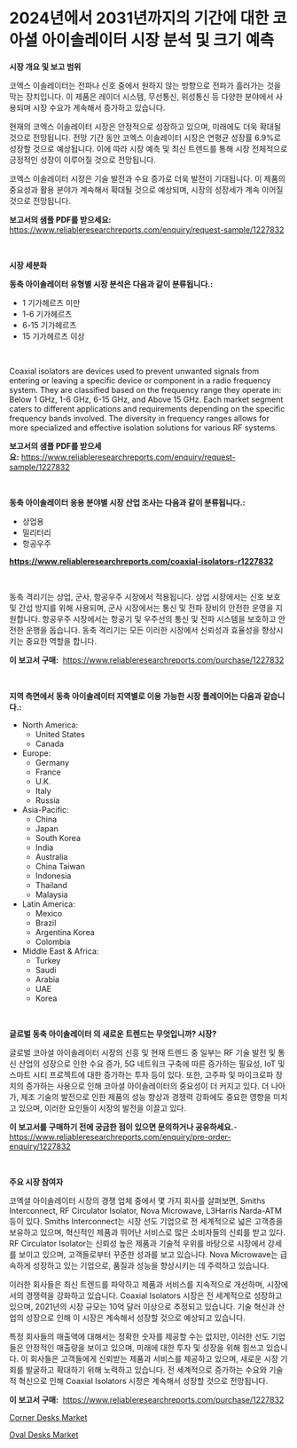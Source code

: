 <p><h1>2024년에서 2031년까지의 기간에 대한 코아셜 아이솔레이터 시장 분석 및 크기 예측</h1></p><p><strong>시장 개요 및 보고 범위</strong></p>
<p><p>코엑스 이솔레이터는 전파나 신호 중에서 원하지 않는 방향으로 전파가 흘러가는 것을 막는 장치입니다. 이 제품은 레이더 시스템, 무선통신, 위성통신 등 다양한 분야에서 사용되며 시장 수요가 계속해서 증가하고 있습니다. </p><p>현재의 코엑스 이솔레이터 시장은 안정적으로 성장하고 있으며, 미래에도 더욱 확대될 것으로 전망됩니다. 전망 기간 동안 코엑스 이솔레이터 시장은 연평균 성장률 6.9%로 성장할 것으로 예상됩니다. 이에 따라 시장 예측 및 최신 트렌드를 통해 시장 전체적으로 긍정적인 성장이 이루어질 것으로 전망됩니다.</p><p>코엑스 이솔레이터 시장은 기술 발전과 수요 증가로 더욱 발전이 기대됩니다. 이 제품의 중요성과 활용 분야가 계속해서 확대될 것으로 예상되며, 시장의 성장세가 계속 이어질 것으로 전망됩니다.</p></p>
<p><strong>보고서의 샘플 PDF를 받으세요:</strong> <a href="https://www.reliableresearchreports.com/enquiry/request-sample/1227832">https://www.reliableresearchreports.com/enquiry/request-sample/1227832</a></p>
<p>&nbsp;</p>
<p><strong>시장 세분화</strong></p>
<p><strong>동축 아이솔레이터 유형별 시장 분석은 다음과 같이 분류됩니다.:</strong></p>
<p><ul><li>1 기가헤르츠 미만</li><li>1-6 기가헤르츠</li><li>6-15 기가헤르츠</li><li>15 기가헤르츠 이상</li></ul></p>
<p>&nbsp;</p>
<p><p>Coaxial isolators are devices used to prevent unwanted signals from entering or leaving a specific device or component in a radio frequency system. They are classified based on the frequency range they operate in: Below 1 GHz, 1-6 GHz, 6-15 GHz, and Above 15 GHz. Each market segment caters to different applications and requirements depending on the specific frequency bands involved. The diversity in frequency ranges allows for more specialized and effective isolation solutions for various RF systems.</p></p>
<p><strong>보고서의 샘플 PDF를 받으세요:</strong>&nbsp;<a href="https://www.reliableresearchreports.com/enquiry/request-sample/1227832">https://www.reliableresearchreports.com/enquiry/request-sample/1227832</a></p>
<p>&nbsp;</p>
<p><strong> 동축 아이솔레이터 응용 분야별 시장 산업 조사는 다음과 같이 분류됩니다.:</strong></p>
<p><ul><li>상업용</li><li>밀리터리</li><li>항공우주</li></ul></p>
<p><strong><a href="https://www.reliableresearchreports.com/coaxial-isolators-r1227832">https://www.reliableresearchreports.com/coaxial-isolators-r1227832</a></strong></p>
<p>&nbsp;</p>
<p><p>동축 격리기는 상업, 군사, 항공우주 시장에서 적용됩니다. 상업 시장에서는 신호 보호 및 간섭 방지를 위해 사용되며, 군사 시장에서는 통신 및 전파 장비의 안전한 운영을 지원합니다. 항공우주 시장에서는 항공기 및 우주선의 통신 및 전파 시스템을 보호하고 안전한 운행을 돕습니다. 동축 격리기는 모든 이러한 시장에서 신뢰성과 효율성을 향상시키는 중요한 역할을 합니다.</p></p>
<p><strong>이 보고서 구매:</strong>&nbsp; <a href="https://www.reliableresearchreports.com/purchase/1227832">https://www.reliableresearchreports.com/purchase/1227832</a></p>
<p>&nbsp;</p>
<p><strong>지역 측면에서 동축 아이솔레이터 지역별로 이용 가능한 시장 플레이어는 다음과 같습니다.:</strong></p>
<p><ul>
    <li>
        North America:
        <ul>
            <li>United States</li>
            <li>Canada</li>
        </ul>
    </li>
    <li>
        Europe:
        <ul>
            <li>Germany</li>
            <li>France</li>
            <li>U.K.</li>
            <li>Italy</li>
            <li>Russia</li>
        </ul>
    </li>
    <li>
        Asia-Pacific:
        <ul>
            <li>China</li>
            <li>Japan</li>
            <li>South Korea</li>
            <li>India</li>
            <li>Australia</li>
            <li>China Taiwan</li>
            <li>Indonesia</li>
            <li>Thailand</li>
            <li>Malaysia</li>
        </ul>
    </li>
    <li>
        Latin America:
        <ul>
            <li>Mexico</li>
            <li>Brazil</li>
            <li>Argentina Korea</li>
            <li>Colombia</li>
        </ul>
    </li>
    <li>
        Middle East & Africa:
        <ul>
            <li>Turkey</li>
            <li>Saudi</li>
            <li>Arabia</li>
            <li>UAE</li>
            <li>Korea</li>
        </ul>
    </li>
    </ul></p>
<p>&nbsp;</p>
<p><strong>글로벌 동축 아이솔레이터 의 새로운 트렌드는 무엇입니까? 시장?</strong></p>
<p><p>글로벌 코아셜 아이솔레이터 시장의 신흥 및 현재 트렌드 중 일부는 RF 기술 발전 및 통신 산업의 성장으로 인한 수요 증가, 5G 네트워크 구축에 따른 증가하는 필요성, IoT 및 스마트 시티 프로젝트에 대한 증가하는 투자 등이 있다. 또한, 고주파 및 마이크로파 장치의 증가하는 사용으로 인해 코아셜 아이솔레이터의 중요성이 더 커지고 있다. 더 나아가, 제조 기술의 발전으로 인한 제품의 성능 향상과 경쟁력 강화에도 중요한 영향을 미치고 있으며, 이러한 요인들이 시장의 발전을 이끌고 있다.</p></p>
<p><strong>이 보고서를 구매하기 전에 궁금한 점이 있으면 문의하거나 공유하세요.</strong>- <a href="https://www.reliableresearchreports.com/enquiry/pre-order-enquiry/1227832">https://www.reliableresearchreports.com/enquiry/pre-order-enquiry/1227832</a></p>
<p>&nbsp;</p>
<p><strong>주요 시장 참여자</strong></p>
<p><p>코엑셜 아이솔레이터 시장의 경쟁 업체 중에서 몇 가지 회사를 살펴보면, Smiths Interconnect, RF Circulator Isolator, Nova Microwave, L3Harris Narda-ATM 등이 있다. Smiths Interconnect는 시장 선도 기업으로 전 세계적으로 넓은 고객층을 보유하고 있으며, 혁신적인 제품과 뛰어난 서비스로 많은 소비자들의 신뢰를 받고 있다. RF Circulator Isolator는 신뢰성 높은 제품과 기술적 우위를 바탕으로 시장에서 강세를 보이고 있으며, 고객들로부터 꾸준한 성과를 보고 있습니다. Nova Microwave는 급속하게 성장하고 있는 기업으로, 품질과 성능을 향상시키는 데 주력하고 있습니다.</p><p>이러한 회사들은 최신 트렌드를 파악하고 제품과 서비스를 지속적으로 개선하며, 시장에서의 경쟁력을 강화하고 있습니다. Coaxial Isolators 시장은 전 세계적으로 성장하고 있으며, 2021년의 시장 규모는 10억 달러 이상으로 추정되고 있습니다. 기술 혁신과 산업의 성장으로 인해 이 시장은 계속해서 성장할 것으로 예상되고 있습니다.</p><p>특정 회사들의 매출액에 대해서는 정확한 숫자를 제공할 수는 없지만, 이러한 선도 기업들은 안정적인 매출량을 보이고 있으며, 미래에 대한 투자 및 성장을 위해 힘쓰고 있습니다. 이 회사들은 고객들에게 신뢰받는 제품과 서비스를 제공하고 있으며, 새로운 시장 기회를 발굴하고 확대하기 위해 노력하고 있습니다. 전 세계적으로 증가하는 수요와 기술적 혁신으로 인해 Coaxial Isolators 시장은 계속해서 성장할 것으로 전망됩니다.</p></p>
<p><strong>이 보고서 구매:</strong>&nbsp;&nbsp;<a href="https://www.reliableresearchreports.com/purchase/1227832">https://www.reliableresearchreports.com/purchase/1227832</a></p>
<p><p><a href="https://invited-way-688.notion.site/Corner-Desks-Market-Comprehensive-Assessment-by-Type-Application-and-Geography-996cf90bc14b4e8ead3ee34dbf55b717">Corner Desks Market</a></p><p><a href="https://mire-aunt-385.notion.site/Oval-Desks-Market-Insights-into-Market-CAGR-Market-Trends-and-Growth-Strategies-edc9c8dd2bcb49dd9e6374a29d84bb39">Oval Desks Market</a></p></p>